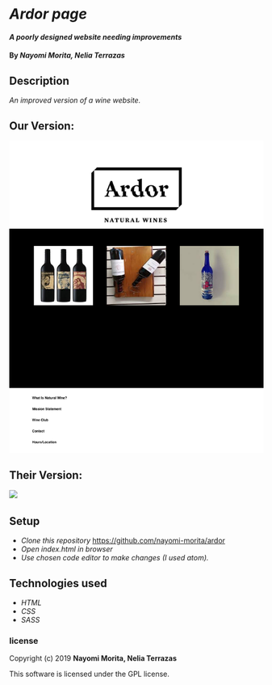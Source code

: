 # _Ardor page_

#### _A poorly designed website needing improvements_

#### By _**Nayomi Morita, Nelia Terrazas**_

## Description

_An improved version of a wine website._

## Our Version:

![](img/Artboard.png)

## Their Version:

![](img/web.png)

## Setup

* _Clone this repository_
https://github.com/nayomi-morita/ardor
* _Open index.html in browser_
* _Use chosen code editor to make changes (I used atom)._

## Technologies used
* _HTML_
* _CSS_
* _SASS_

### license

Copyright (c) 2019 **Nayomi Morita, Nelia Terrazas**

This software is licensed under the GPL license.
